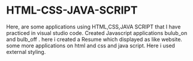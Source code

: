 # HTML-CSS-JAVA-SCRIPT
Here, are some applications using HTML,CSS,JAVA SCRIPT that I have practiced in visual studio code.
Created Javascript applications bulub_on and bulb_off .
here i created a Resume which displayed as like website.
some more applications on html and css and java script.
Here i used external styling.
